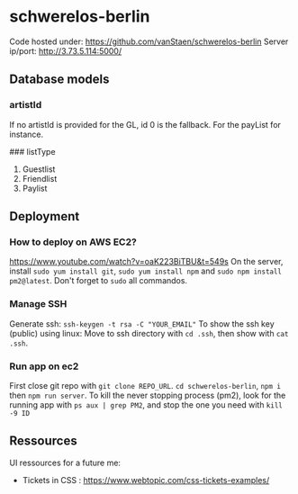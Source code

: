 # schwerelos-berlin

Code hosted under: https://github.com/vanStaen/schwerelos-berlin
Server ip/port: http://3.73.5.114:5000/

## Database models

### artistId
If no artistId is provided for the GL, id 0 is the fallback. For the payList for instance.

### listType
1. Guestlist
2. Friendlist
3. Paylist


## Deployment
### How to deploy on AWS EC2?

https://www.youtube.com/watch?v=oaK223BiTBU&t=549s
On the server, install `sudo yum install git`, `sudo yum install npm` and `sudo npm install pm2@latest`. Don't forget to `sudo` all commandos.

### Manage SSH

Generate ssh: `ssh-keygen -t rsa -C "YOUR_EMAIL"`
To show the ssh key (public) using linux: Move to ssh directory with `cd .ssh`, then show with `cat .ssh`.

### Run app on ec2

First close git repo with `git clone REPO_URL`.
`cd schwerelos-berlin`, `npm i` then `npm run server`.
To kill the never stopping process (pm2), look for the running app with `ps aux | grep PM2`, and stop the one you need with `kill -9 ID`


## Ressources
UI ressources for a future me:
- Tickets in CSS : https://www.webtopic.com/css-tickets-examples/